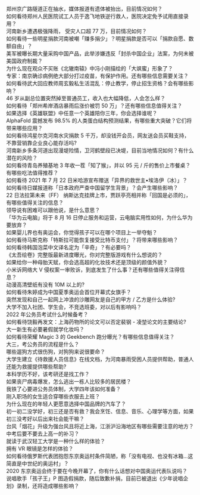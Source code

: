 郑州京广路隧道正在抽水，媒体报道有遗体被抬出，目前情况如何？  
如何看待郑州人民医院试工人员于逸飞地铁逆行救人，医院决定免予试用直接录用？  
河南新乡遭遇极强降雨， 受灾人口超 77 万，目前情况如何？  
如何看待一些明星捐款河南被嘲「赚多捐少」？明星捐款是否可以「捐款自愿、数额自由」？  
美军被曝长期大量采购中国产品，此举涉嫌违反「封杀中国企业」法案，为何未被美国政府制裁？  
为什么现在观众不买账《北辙南辕》中冯小刚描绘的「大飒蜜」形象了？  
专家：南京确诊病例绝大部分打过疫苗，有保护作用。还有哪些信息需要关注？  
如何看待武大回应教师周玄毅私生活混乱：停止教学，停止招生资格？会有哪些影响？  
46 岁从副总位置突然掉至普通员工，收入也大幅降低，人会怎么样？  
如何看待「郑州希岸酒店暴雨后涨价被罚 50 万」？还有哪些信息值得关注？  
如果选择《英雄联盟》中任意一个英雄陪你三年，你会选择谁呢？  
AlphaFold 震撼发布 98.5% 的人类蛋白结构预测结果，有哪些重大突破？它们将带来哪些应用？  
如何看待鸿星尔克河南水灾捐款 5 千万，却没钱开会员，网友送会员买鞋支持，不靠营销靠企业良心能存活吗?  
河南新乡多条河道出现漫堤险情，卫河鹤壁段已决堤，目前当地情况如何？有什么潜在的风险？  
如何看待青岛养殖基地 3 年收一茬「知了猴」，并以 95 元 / 斤的售价上市餐桌？有哪些吃法值得推荐？  
如何看待 2021 年 7 月 22 日米哈游宣布赠送「异界的救世主•埃洛伊（冰）」？  
如何看待日媒报道称「日本政府严查中国留学生背景」？会产生哪些影响？  
22 日法拉第未来（FF） 纳斯达克挂牌上市，贾跃亭亮相并称「回国是必须的」，有哪些值得关注的信息？  
领导说有困难可以跟他说，是什么意思？  
「华为云电脑」将于 8 月 16 日停止服务和运营，云电脑实用性如何，为什么华为要放弃？  
如果婴儿界也有奥运会，你觉得孩子可以在哪个项目上一举夺魁？  
如何看待马斯克称「特斯拉可能恢复接受比特币支付」？将带来哪些影响？  
如何看待韩国泡菜中文译名定为「辛奇」？有必要吗？  
《太吾绘卷》完整版最新进度曝光，你对完整版游戏有什么想说的？  
如果给你一种母胎天赋，你会选高超的化妆技术还是顶级的颜值外貌？  
小米诉网络大 V 侵权案一审败诉，到底发生了什么事？还有哪些值得关注得信息？  
动漫高清壁纸有没有 10M 以上的?  
如何看待朱婷成为中国夏季奥运会首位开幕式女旗手？  
突然发现和自己一起网上冲浪的沙雕网友是自己的甲方 / 乙方是什么体验?  
大学不加入社团、学生会，不竞选班委，对以后有影响吗？  
2022 年公务员考试什么时候备考？  
如何看待饶毅再发文：上海药物所的论文可以否定裴钢 - 凌堃论文的主要结论?  
大一新生有必要暑假就学化妆吗？  
如何看待荣耀 Magic 3 的 Geekbench 跑分曝光？有哪些信息值得关注？  
大三，考公务员的流程是什么？  
哪些遛狗方式很伤狗，对狗狗来说很要命？  
大学生建立《待救援人员信息》在线文档，为河南暴雨受困人员提供帮助，普通人还能为救援提供哪些帮助?  
本科学历不好，该考研还是找工作？  
如果丧尸病毒爆发，怎么逃出一栋人比较多的居民楼？  
我铁了心要进公务员体制，大学四年该如何准备？  
刚入职场的女生适合穿哪些衣服去上班？  
为什么现在的年轻人更愿意选择中国品牌的汽车了？  
初一初二没学好，初三还是否有救？我会烹饪、信息、音乐、心理学等方面，如果初三没考好以后出来社会能干嘛？  
台风「烟花」升级为强台风且将近上海，江浙沪沿海地区有哪些需要注意的地方？  
中考后要不要去上高一的补习？  
就读于武汉轻工大学是一种什么样的体验？  
拥有 VR 眼镜是怎样的体验？  
如何看待俄罗斯代表团抱怨东京奥运村条件简陋，称「没有电视、也没有冰箱…这简直是中世纪的奥运村」？  
2020 东京奥运会终于要在今晚开幕了，你有什么话想对中国奥运代表队说吗？  
说唱歌手「孩子王」P 图造假捐款，随后致歉补捐，目前已被退出《少年说唱企划》录制，还将造成哪些影响？  
